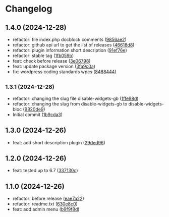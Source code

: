 # Changelog

## 1.4.0 (2024-12-28)

* refactor: file index.php docblock comments ([9856ae2](https://github.com/yukyhendiawan/disable-widgets-block/commit/9856ae2))
* refactor: github api url to get the list of releases ([46618d8](https://github.com/yukyhendiawan/disable-widgets-block/commit/46618d8))
* refactor: plugin information short description ([91ef76e](https://github.com/yukyhendiawan/disable-widgets-block/commit/91ef76e))
* refactor: stable tag ([1fb059b](https://github.com/yukyhendiawan/disable-widgets-block/commit/1fb059b))
* feat: check before release ([3e06798](https://github.com/yukyhendiawan/disable-widgets-block/commit/3e06798))
* feat: update package version ([3fa9c0a](https://github.com/yukyhendiawan/disable-widgets-block/commit/3fa9c0a))
* fix: wordpress coding standards wpcs ([8488444](https://github.com/yukyhendiawan/disable-widgets-block/commit/8488444))

## <small>1.3.1 (2024-12-28)</small>

* refactor: changing the slug file disable-widgets-gb ([1ffe98d](https://github.com/yukyhendiawan/disable-widgets-block/commit/1ffe98d))
* refactor: changing the slug from disable-widgets-gb to disable-widgets-bloc ([9820de9](https://github.com/yukyhendiawan/disable-widgets-block/commit/9820de9))
* Initial commit ([1b9cda3](https://github.com/yukyhendiawan/disable-widgets-block/commit/1b9cda3))

## 1.3.0 (2024-12-26)

* feat: add short description plugin ([29ded96](https://github.com/yukyhendiawan/disable-widgets-block/commit/29ded96))

## 1.2.0 (2024-12-26)

* feat: tested up to 6.7 ([337130c](https://github.com/yukyhendiawan/disable-widgets-block/commit/337130c))

## 1.1.0 (2024-12-26)

* refactor: before release ([eae7a22](https://github.com/yukyhendiawan/disable-widgets-block/commit/eae7a22))
* refactor: readme.txt ([630e8c0](https://github.com/yukyhendiawan/disable-widgets-block/commit/630e8c0))
* feat: add admin menu ([b9f9f8d](https://github.com/yukyhendiawan/disable-widgets-block/commit/b9f9f8d))
